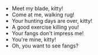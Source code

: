 - Meet my blade, kitty!
- Come at me, walking rug!
- Your hunting days are over, kitty!
- A good exercise killing you!
- Your fangs don't impress me!
- You're mine, kitty!
- Oh, you want to see fangs?
